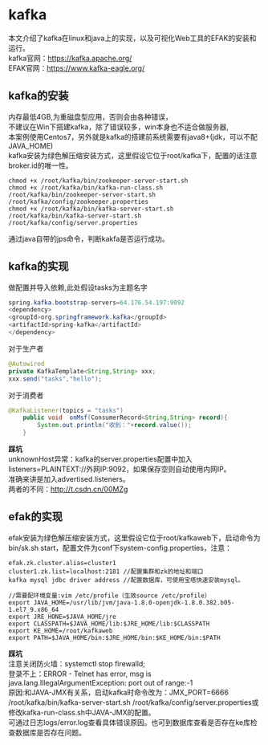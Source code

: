 # kafka
本文介绍了kafka在linux和java上的实现，以及可视化Web工具的EFAK的安装和运行。  
kafka官网：https://kafka.apache.org/  
EFAK官网：https://www.kafka-eagle.org/  

## kafka的安装
内存最低4GB,为重磁盘型应用，否则会由各种错误，  
不建议在Win下搭建kafka，除了错误较多，win本身也不适合做服务器,  
本案例使用Centos7，另外就是kafka的搭建前系统需要有java8+(jdk，可以不配JAVA_HOME)  
kafka安装为绿色解压缩安装方式，这里假设它位于root/kafka下，配置的话注意broker.id的唯一性。  
````
chmod +x /root/kafka/bin/zookeeper-server-start.sh
chmod +x /root/kafka/bin/kafka-run-class.sh
/root/kafka/bin/zookeeper-server-start.sh /root/kafka/config/zookeeper.properties
chmod +x /root/kafka/bin/kafka-server-start.sh
/root/kafka/bin/kafka-server-start.sh /root/kafka/config/server.properties
````
通过java自带的jps命令，判断kakfa是否运行成功。

## kafka的实现
做配置并导入依赖,此处假设tasks为主题名字
````java
spring.kafka.bootstrap-servers=64.176.54.197:9092
<dependency>
<groupId>org.springframework.kafka</groupId>
<artifactId>spring-kafka</artifactId>
</dependency>
````

对于生产者
````java
@Autowired
private KafkaTemplate<String,String> xxx;
xxx.send("tasks","hello");
````

对于消费者
````java
@KafkaListener(topics = "tasks")
    public void  onMsf(ConsumerRecord<String,String> record){
        System.out.println("收到："+record.value());
    }
````
**踩坑**  
unknownHost异常：kafka的server.properties配置中加入listeners=PLAINTEXT://外网IP:9092，如果保存空则自动使用内网IP。  
准确来讲是加入advertised.listeners。  
两者的不同：http://t.csdn.cn/00MZg  

## efak的实现
efak安装为绿色解压缩安装方式，这里假设它位于root/kafkaweb下，启动命令为bin/sk.sh start，配置文件为conf下system-config.properties，注意：
````
efak.zk.cluster.alias=cluster1
cluster1.zk.list=localhost:2181 //配置集群和zk的地址和端口
kafka mysql jdbc driver address //配置数据库，可使用宝塔快速安装mysql。

//需要配环境变量:vim /etc/profile（生效source /etc/profile）
export JAVA_HOME=/usr/lib/jvm/java-1.8.0-openjdk-1.8.0.382.b05-1.el7_9.x86_64
export JRE_HONE=$JAVA_HOME/jre
export CLASSPATH=$JAVA_HOME/lib:$JRE_HOME/lib:$CLASSPATH
export KE_HOME=/root/kafkaweb
export PATH=$JAVA_HOME/bin:$JRE_HOME/bin:$KE_HOME/bin:$PATH
````
**踩坑**  
注意关闭防火墙：systemctl stop firewalld;  
登录不上：ERROR - Telnet has error, msg is java.lang.IllegalArgumentException: port out of range:-1  
原因:和JAVA-JMX有关系，启动kafka时命令改为：JMX_PORT=6666 /root/kafka/bin/kafka-server-start.sh /root/kafka/config/server.properties或修改kafka-run-class.sh中JAVA-JMX的配置。  
可通过日志logs/error.log查看具体错误原因。也可到数据库查看是否存在ke库检查数据库是否存在问题。  


